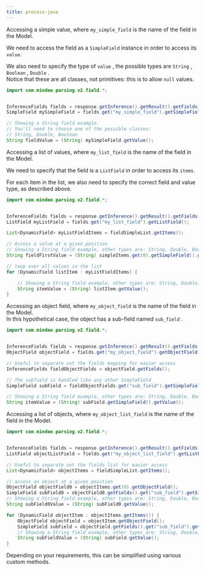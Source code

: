 ```yaml
---
title: process-java
---
```


Accessing a simple value, where `my_simple_field` is the name of the field in the Model.

We need to access the field as a `SimpleField` instance in order to access its `value`.

We also need to specify the type of `value` , the possible types are `String` , `Boolean` , `Double` .\
Notice that these are all classes, not primitives: this is to allow `null` values.

```java
import com.mindee.parsing.v2.field.*;


InferenceFields fields = response.getInference().getResult().getFields();
SimpleField mySimpleField = fields.get("my_simple_field").getSimpleField();

// Showing a String field example.
// You'll need to choose one of the possible classes:
// String, Double, Boolean
String fieldValue = (String) mySimpleField.getValue();
```

Accessing a list of values, where `my_list_field` is the name of the field in the Model.

We need to specify that the field is a `ListField` in order to access its `items`.

For each item in the list, we also need to specify the correct field and value type, as described above.

```java
import com.mindee.parsing.v2.field.*;


InferenceFields fields = response.getInference().getResult().getFields();
ListField myListField = fields.get("my_list_field").getListField();

List<DynamicField> myListFieldItems = fieldSimpleList.getItems();

// Access a value at a given position
// Showing a String field example, other types are: String, Double, Boolean
String fieldFirstValue = (String) simpleItems.get(0).getSimpleField().getValue()

// loop over all values in the list
for (DynamicField listItem : myListFieldItems) {

    // Showing a String field example, other types are: String, Double, Boolean
    String itemValue = (String) listItem.getValue();
}
```

Accessing an object field, where `my_object_field` is the name of the field in the Model.\
In this hypothetical case, the object has a sub-field named `sub_field` .

```java
import com.mindee.parsing.v2.field.*;


InferenceFields fields = response.getInference().getResult().getFields();
ObjectField objectField = fields.get("my_object_field").getObjectField()

// Useful to separate out the fields mapping for easier access
InferenceFields fieldObjectFields = objectField.getFields();

// The subfield is handled like any other SimpleField
SimpleField subField = fieldObjectFields.get("sub_field").getSimpleField();

// Showing a String field example, other types are: String, Double, Boolean
String itemValue = (String) subField.getSimpleField().getValue();
```

Accessing a list of objects, where `my_object_list_field` is the name of the field in the Model.

```java
import com.mindee.parsing.v2.field.*;


InferenceFields fields = response.getInference().getResult().getFields();
ListField objectListField = fields.get("my_object_list_field").getListField();

// Useful to separate out the fields list for easier access
List<DynamicField> objectItems = fieldSimpleList.getItems();

// access an object at a given position
ObjectField objectField0 = objectItems.get(0).getObjectField();
SimpleField subField0 = objectField0.getFields().get("sub_field").getSimpleField();
// Showing a String field example, other types are: String, Double, Boolean
String subField0Value = (String) subField0.getValue();

for (DynamicField objectItem : objectItems.getItems()) {
    ObjectField objectField = objectItem.getObjectField();
    SimpleField subField = objectField.getFields().get("sub_field").getSimpleField();
    // Showing a String field example, other types are: String, Double, Boolean
    String subFieldValue = (String) subField.getValue();
}
```

Depending on your requirements, this can be simplified using various custom methods.

